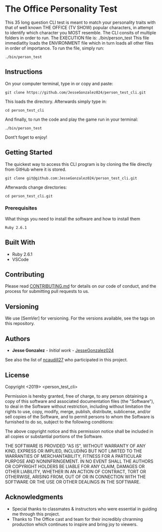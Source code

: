 # The Office Personality Test

This 35 long question CLI test is meant to match your personality traits with that of well known 
THE OFFICE (TV SHOW) popular characters, in attempt to identify which character you MOST resemble.
The CLI consits of multiple folders in order to run. The EXECUTION file is: ./bin/person_test
This file immediatlty loads the ENVIRONMENT file which in turn loads all other files in order of importance. 
To run the file, simply run: 

```
./bin/person_test
```

## Instructions
On your computer terminal, type in or copy and paste:

```
git clone https://github.com/JesseGonzalez024/person_test_cli.git
```
This loads the directory. Afterwards simply type in:

```
cd person_test_cli
```

And finally, to run the code and play the game run in your terminal:
```
./bin/person_test
```

Dont't foget to enjoy!

## Getting Started

The quickest way to access this CLI program is by cloning the file directly from GitHub where it is stored.

``` 
git clone git@github.com:JesseGonzalez024/person_test_cli.git
```
Afterwards change directories:

```
cd person_test_cli.git
```

### Prerequisites

What things you need to install the software and how to install them

```
Ruby 2.6.1
```

## Built With

* Ruby 2.6.1
* VSCode

## Contributing

Please read [CONTRIBUTING.md](https://gist.github.com/PurpleBooth/b24679402957c63ec426) for details on our code of conduct, and the process for submitting pull requests to us.

## Versioning

We use [SemVer] for versioning. For the versions available, see the tags on this repository.

## Authors

* **Jesse Gonzalez** - *Initial work* - [JesseGonzalez024](git@github.com:JesseGonzalez024/Entersandman024.git)

See also the list of [ncaudill27](git@github.com:JesseGonzalez024/ncaudill27.git) who participated in this project.

## License

Copyright <2019> <person_test_cli>

Permission is hereby granted, free of charge, to any person obtaining a copy of this software and associated documentation files (the "Software"), to deal in the Software without restriction, including without limitation the rights to use, copy, modify, merge, publish, distribute, sublicense, and/or sell copies of the Software, and to permit persons to whom the Software is furnished to do so, subject to the following conditions:

The above copyright notice and this permission notice shall be included in all copies or substantial portions of the Software.

THE SOFTWARE IS PROVIDED "AS IS", WITHOUT WARRANTY OF ANY KIND, EXPRESS OR IMPLIED, INCLUDING BUT NOT LIMITED TO THE WARRANTIES OF MERCHANTABILITY, FITNESS FOR A PARTICULAR PURPOSE AND NONINFRINGEMENT. IN NO EVENT SHALL THE AUTHORS OR COPYRIGHT HOLDERS BE LIABLE FOR ANY CLAIM, DAMAGES OR OTHER LIABILITY, WHETHER IN AN ACTION OF CONTRACT, TORT OR OTHERWISE, ARISING FROM, OUT OF OR IN CONNECTION WITH THE SOFTWARE OR THE USE OR OTHER DEALINGS IN THE SOFTWARE.

## Acknowledgments

* Special thanks to classmates & instructors who were essential in guiding me through this project.
* Thanks to The Office cast and team for their incredibly chrarming production which continues to inspire and bring joy to viewers.
